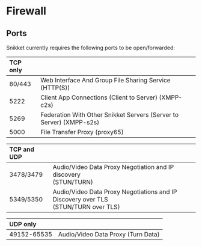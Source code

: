 # Firewall

## Ports

Snikket currently requires the following ports to be open/forwarded:


 
  
 |**TCP only**   |                                                                                    |
 | :------------ | :--------------------------------------------------------------------------------- |
 | 80/443        | Web Interface And Group File Sharing Service (HTTP(S))                             |                                                                                                 
 | 5222          | Client App Connections (Client to Server) (XMPP-c2s)                               |               
 | 5269          | Federation With Other Snikket Servers (Server to Server) (XMPP-s2s)                |                                                                                                      
 | 5000          | File Transfer Proxy (proxy65)                                                      |
  
 
 |**TCP and UDP**|                                                                                    |
 | :-------------| :--------------------------------------------------------------------------------- |
 | 3478/3479     | Audio/Video Data Proxy Negotiation and IP discovery <br /> (STUN/TURN)                    |
 | 5349/5350     | Audio/Video Data Proxy Negotiations and IP Discovery over TLS <br /> (STUN/TURN over TLS) |


 |**UDP only**   |                                                                                    |
 | :------------ | :----------------------------------------------------------------------------------|
 | 49152-65535   | Audio/Video Data Proxy (Turn Data)                                                 |
